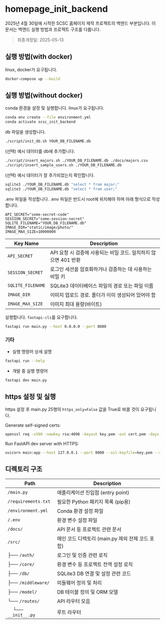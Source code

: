# homepage_init_backend

2025년 4월 30일에 시작한 SCSC 홈페이지 제작 프로젝트의 백엔드 부분입니다. 이 문서는 백엔드 실행 방법과 프로젝트 구조를 다룹니다.

> 최종개정일: 2025-05-13  

## 실행 방법(with docker)

linux, docker가 요구됩니다. 
```bash
docker-compose up --build
```

## 실행 방법(without docker)

conda 환경을 설정 및 실행합니다. linux가 요구됩니다.

```bash
conda env create --file environment.yml
conda activate scsc_init_backend
```

db 파일을 생성합니다.
```bash
./script/init_db.sh YOUR_DB_FILENAME.db
```

(선택) 예시 데이터를 db에 추가합니다. 
```bash
./script/insert_majors.sh ./YOUR_DB_FILENAME.db ./docs/majors.csv
./script/insert_sample_users.sh ./YOUR_DB_FILENAME.db
```

(선택) 예시 데이터가 잘 추가되었는지 확인합니다. 
```bash
sqlite3 ./YOUR_DB_FILENAME.db "select * from major;"
sqlite3 ./YOUR_DB_FILENAME.db "select * from user;"
```

.env 파일을 작성합니다. .env 파일은 반드시 root에 위치해야 하며 아래 형식으로 작성합니다. 

```env
API_SECRET="some-secret-code"
SESSION_SECRET="some-session-secret"
SQLITE_FILENAME="YOUR_DB_FILENAME.db"
IMAGE_DIR="static/image/photo/"
IMAGE_MAX_SIZE=10000000
```

| Key Name           | Description                                                      |
|--------------------|------------------------------------------------------------------|
| `API_SECRET`       | API 요청 시 검증에 사용되는 비밀 코드. 일치하지 않으면 401 반환  |
| `SESSION_SECRET`   | 로그인 세션을 암호화하거나 검증하는 데 사용하는 비밀 키          |
| `SQLITE_FILENAME`  | SQLite3 데이터베이스 파일의 경로 또는 파일 이름                  |
| `IMAGE_DIR`        | 이미지 업로드 경로. 폴더가 이미 생성되어 있어야 함 |
| `IMAGE_MAX_SIZE`   | 이미지 최대 용량(바이트) |

실행합니다. `fastapi-cli`를 요구합니다.
```bash
fastapi run main.py --host 0.0.0.0 --port 8080
```

### 기타

- 실행 명령어 상세 설명

```bash
fastapi run --help
```

- 개발 중 실행 명령어

```bash
fastapi dev main.py
```

## https 설정 및 실행

https 설정 후 main.py 25행의 `https_only=False` 값을 True로 바꿀 것이 요구됩니다.

Generate self-signed certs:
```bash
openssl req -x509 -newkey rsa:4096 -keyout key.pem -out cert.pem -days 365 -nodes
```

Run FastAPI dev server with HTTPS:
```bash
uvicorn main:app --host 127.0.0.1 --port 8000 --ssl-keyfile=key.pem --ssl-certfile=cert.pem
```

## 디렉토리 구조

| Path                | Description |
|---------------------|-------------|
| `/main.py`          | 애플리케이션 진입점 (entry point) |
| `/requirements.txt` | 필요한 Python 패키지 목록 (pip용) |
| `/environment.yml`  | Conda 환경 설정 파일 |
| `/.env`             | 환경 변수 설정 파일 |
| `/docs/`            | API 문서 등 프로젝트 관련 문서 |
| `/src/`             | 메인 코드 디렉토리 (main.py 제외 전체 코드 포함) |
| ├── `/auth/`        | 로그인 및 인증 관련 로직 |
| ├── `/core/`        | 환경 변수 등 프로젝트 전역 설정 로직 |
| ├── `/db/`          | SQLite3 DB 연결 및 설정 관련 코드 |
| ├── `/middleware/`  | 미들웨어 정의 및 처리 |
| ├── `/model/`       | DB 테이블 정의 및 ORM 모델 |
| └── `/routes/`      | API 라우터 모음 |
| &nbsp;&nbsp;&nbsp;&nbsp;└── `__init__.py` | 루트 라우터 |
